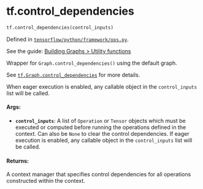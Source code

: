 <div itemscope itemtype="http://developers.google.com/ReferenceObject">
<meta itemprop="name" content="tf.control_dependencies" />
</div>

# tf.control_dependencies

``` python
tf.control_dependencies(control_inputs)
```



Defined in [`tensorflow/python/framework/ops.py`](https://www.tensorflow.org/code/tensorflow/python/framework/ops.py).

See the guide: [Building Graphs > Utility functions](../../../api_guides/python/framework.md#Utility_functions)

Wrapper for `Graph.control_dependencies()` using the default graph.

See <a href="../tf/Graph.md#control_dependencies"><code>tf.Graph.control_dependencies</code></a>
for more details.

When eager execution is enabled, any callable object in the `control_inputs`
list will be called.

#### Args:

* <b>`control_inputs`</b>: A list of `Operation` or `Tensor` objects which
    must be executed or computed before running the operations
    defined in the context.  Can also be `None` to clear the control
    dependencies. If eager execution is enabled, any callable object in the
    `control_inputs` list will be called.


#### Returns:

A context manager that specifies control dependencies for all
operations constructed within the context.